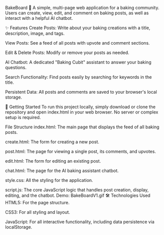 BakeBoard 🧁
A simple, multi-page web application for a baking community. Users can create, view, edit, and comment on baking posts, as well as interact with a helpful AI chatbot.

✨ Features
Create Posts: Write about your baking creations with a title, description, image, and tags.

View Posts: See a feed of all posts with upvote and comment sections.

Edit & Delete Posts: Modify or remove your posts as needed.

AI Chatbot: A dedicated "Baking Cubit" assistant to answer your baking questions.

Search Functionality: Find posts easily by searching for keywords in the title.

Persistent Data: All posts and comments are saved to your browser's local storage.

🚀 Getting Started
To run this project locally, simply download or clone the repository and open index.html in your web browser. No server or complex setup is required.

File Structure
index.html: The main page that displays the feed of all baking posts.

create.html: The form for creating a new post.

post.html: The page for viewing a single post, its comments, and upvotes.

edit.html: The form for editing an existing post.

chat.html: The page for the AI baking assistant chatbot.

style.css: All the styling for the application.

script.js: The core JavaScript logic that handles post creation, display, editing, and the chatbot.
Demo: BakeBoardV1.gif
🛠️ Technologies Used
HTML5: For the page structure.

CSS3: For all styling and layout.

JavaScript: For all interactive functionality, including data persistence via localStorage.
